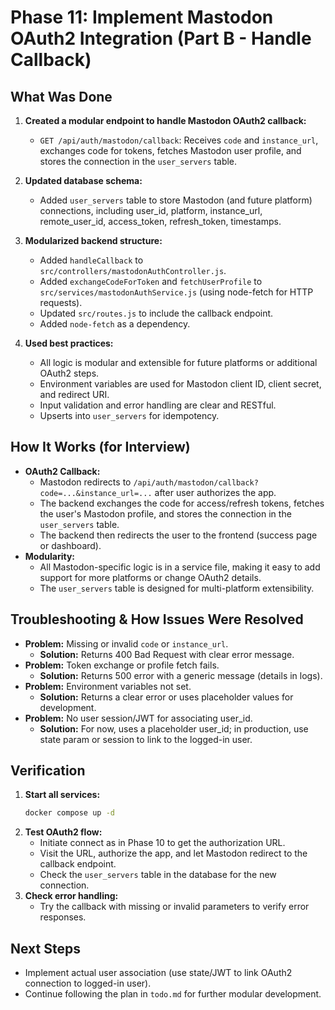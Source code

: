 # Phase 11: Implement Mastodon OAuth2 Integration (Part B - Handle Callback)

## What Was Done

1. **Created a modular endpoint to handle Mastodon OAuth2 callback:**
   - `GET /api/auth/mastodon/callback`: Receives `code` and `instance_url`, exchanges code for tokens, fetches Mastodon user profile, and stores the connection in the `user_servers` table.

2. **Updated database schema:**
   - Added `user_servers` table to store Mastodon (and future platform) connections, including user_id, platform, instance_url, remote_user_id, access_token, refresh_token, timestamps.

3. **Modularized backend structure:**
   - Added `handleCallback` to `src/controllers/mastodonAuthController.js`.
   - Added `exchangeCodeForToken` and `fetchUserProfile` to `src/services/mastodonAuthService.js` (using node-fetch for HTTP requests).
   - Updated `src/routes.js` to include the callback endpoint.
   - Added `node-fetch` as a dependency.

4. **Used best practices:**
   - All logic is modular and extensible for future platforms or additional OAuth2 steps.
   - Environment variables are used for Mastodon client ID, client secret, and redirect URI.
   - Input validation and error handling are clear and RESTful.
   - Upserts into `user_servers` for idempotency.

## How It Works (for Interview)
- **OAuth2 Callback:**
  - Mastodon redirects to `/api/auth/mastodon/callback?code=...&instance_url=...` after user authorizes the app.
  - The backend exchanges the code for access/refresh tokens, fetches the user's Mastodon profile, and stores the connection in the `user_servers` table.
  - The backend then redirects the user to the frontend (success page or dashboard).
- **Modularity:**
  - All Mastodon-specific logic is in a service file, making it easy to add support for more platforms or change OAuth2 details.
  - The `user_servers` table is designed for multi-platform extensibility.

## Troubleshooting & How Issues Were Resolved
- **Problem:** Missing or invalid `code` or `instance_url`.
  - **Solution:** Returns 400 Bad Request with clear error message.
- **Problem:** Token exchange or profile fetch fails.
  - **Solution:** Returns 500 error with a generic message (details in logs).
- **Problem:** Environment variables not set.
  - **Solution:** Returns a clear error or uses placeholder values for development.
- **Problem:** No user session/JWT for associating user_id.
  - **Solution:** For now, uses a placeholder user_id; in production, use state param or session to link to the logged-in user.

## Verification
1. **Start all services:**
   ```sh
   docker compose up -d
   ```
2. **Test OAuth2 flow:**
   - Initiate connect as in Phase 10 to get the authorization URL.
   - Visit the URL, authorize the app, and let Mastodon redirect to the callback endpoint.
   - Check the `user_servers` table in the database for the new connection.
3. **Check error handling:**
   - Try the callback with missing or invalid parameters to verify error responses.

## Next Steps
- Implement actual user association (use state/JWT to link OAuth2 connection to logged-in user).
- Continue following the plan in `todo.md` for further modular development. 